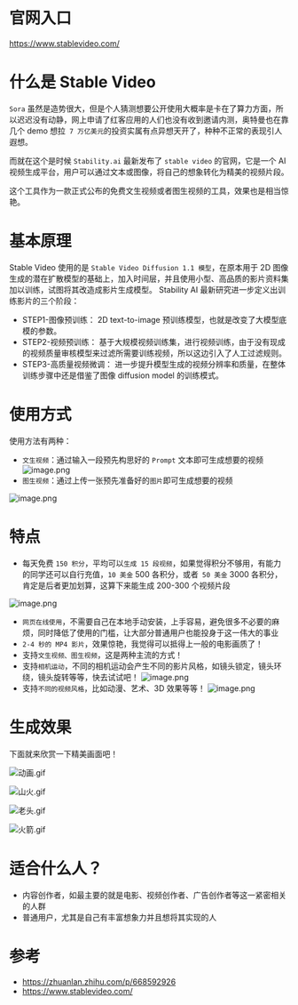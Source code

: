 # 官网入口
https://www.stablevideo.com/

# 什么是 Stable Video

`Sora` 虽然是造势很大，但是个人猜测想要公开使用大概率是卡在了算力方面，所以迟迟没有动静，网上申请了红客应用的人们也没有收到邀请内测，奥特曼也在靠几个 demo 想拉` 7 万亿美元`的投资实属有点异想天开了，种种不正常的表现引人遐想。

而就在这个是时候 `Stability.ai` 最新发布了 `stable video` 的官网，它是一个 AI 视频生成平台，用户可以通过文本或图像，将自己的想象转化为精美的视频片段。

这个工具作为一款正式公布的免费文生视频或者图生视频的工具，效果也是相当惊艳。

# 基本原理
Stable Video 使用的是 `Stable Video Diffusion 1.1 模型`，在原本用于 2D 图像生成的潜在扩散模型的基础上，加入时间层，并且使用小型、高品质的影片资料集加以训练，试图将其改造成影片生成模型。 Stability AI 最新研究进一步定义出训练影片的三个阶段：

- STEP1-图像预训练： 2D text-to-image 预训练模型，也就是改变了大模型底模的参数。
- STEP2-视频预训练： 基于大规模视频训练集，进行视频训练，由于没有现成的视频质量审核模型来过滤所需要训练视频，所以这边引入了人工过滤规则。
- STEP3-高质量视频微调： 进一步提升模型生成的视频分辨率和质量，在整体训练步骤中还是借鉴了图像 diffusion model 的训练模式。



# 使用方式
使用方法有两种：
- `文生视频`：通过输入一段预先构思好的 `Prompt` 文本即可生成想要的视频
![image.png](https://p3-juejin.byteimg.com/tos-cn-i-k3u1fbpfcp/edae180069344366baef08836cede3ae~tplv-k3u1fbpfcp-jj-mark:0:0:0:0:q75.image#?w=1004&h=331&s=31013&e=png&b=222222)
- `图生视频`：通过上传一张预先准备好的`图片`即可生成想要的视频

 
![image.png](https://p9-juejin.byteimg.com/tos-cn-i-k3u1fbpfcp/97f8675716a54b8abe5d230c96eaacd8~tplv-k3u1fbpfcp-jj-mark:0:0:0:0:q75.image#?w=1010&h=624&s=119211&e=png&b=262626)



# 特点
- 每天免费 `150 积分`，平均可以`生成 15 段视频`，如果觉得积分不够用，有能力的同学还可以自行充值，`10 美金` 500 各积分，或者` 50 美金` 3000 各积分，肯定是后者更加划算，这算下来能生成 200-300 个视频片段

![image.png](https://p3-juejin.byteimg.com/tos-cn-i-k3u1fbpfcp/488b329719844ad08cbb1a285c72da48~tplv-k3u1fbpfcp-jj-mark:0:0:0:0:q75.image#?w=1038&h=630&s=60962&e=png&b=1c1c1c)
- `网页在线使用`，不需要自己在本地手动安装，上手容易，避免很多不必要的麻烦，同时降低了使用的门槛，让大部分普通用户也能投身于这一伟大的事业
- `2-4 秒的 MP4 影片`，效果惊艳，我觉得可以抵得上一般的电影画质了！
- 支持`文生视频、图生视频`，这是两种主流的方式！
- 支持`相机运动`，不同的相机运动会产生不同的影片风格，如镜头锁定，镜头环绕，镜头旋转等等，快去试试吧！
![image.png](https://p9-juejin.byteimg.com/tos-cn-i-k3u1fbpfcp/8623d03405d14417ac5f451151559b23~tplv-k3u1fbpfcp-jj-mark:0:0:0:0:q75.image#?w=1044&h=351&s=39316&e=png&b=202020)
- 支持`不同的视频风格`，比如动漫、艺术、3D 效果等等！
 ![image.png](https://p9-juejin.byteimg.com/tos-cn-i-k3u1fbpfcp/d57b7b5cd2344589a7f6a082bde85d17~tplv-k3u1fbpfcp-jj-mark:0:0:0:0:q75.image#?w=895&h=231&s=33230&e=png&b=2d2d2d)



# 生成效果
下面就来欣赏一下精美画面吧！


![动画.gif](https://p6-juejin.byteimg.com/tos-cn-i-k3u1fbpfcp/96df76138bea47f6a88aabe084726989~tplv-k3u1fbpfcp-jj-mark:0:0:0:0:q75.image#?w=1024&h=576&s=14108440&e=gif&f=96&b=074327)

![山火.gif](https://p9-juejin.byteimg.com/tos-cn-i-k3u1fbpfcp/eb170f65484b462185d2fba5c3b99f13~tplv-k3u1fbpfcp-jj-mark:0:0:0:0:q75.image#?w=1024&h=576&s=6240146&e=gif&f=96&b=cebca7)

![老头.gif](https://p1-juejin.byteimg.com/tos-cn-i-k3u1fbpfcp/998cdee7de6d4643995b697776b0858f~tplv-k3u1fbpfcp-jj-mark:0:0:0:0:q75.image#?w=1024&h=576&s=11688034&e=gif&f=96&b=857b6e)

![火箭.gif](https://p3-juejin.byteimg.com/tos-cn-i-k3u1fbpfcp/654ba6be608e4cb0a5dc683f9fdcc478~tplv-k3u1fbpfcp-jj-mark:0:0:0:0:q75.image#?w=1024&h=576&s=7228474&e=gif&f=96&b=c9c6b5)

# 适合什么人？

- 内容创作者，如最主要的就是电影、视频创作者、广告创作者等这一紧密相关的人群
- 普通用户，尤其是自己有丰富想象力并且想将其实现的人

# 参考

- https://zhuanlan.zhihu.com/p/668592926
- https://www.stablevideo.com/